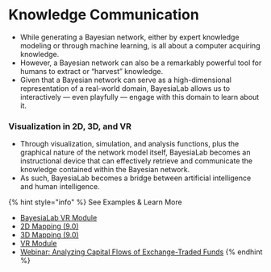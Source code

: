 # Knowledge Communication

* While generating a Bayesian network, either by expert knowledge modeling or through machine learning, is all about a computer acquiring knowledge.
* However, a Bayesian network can also be a remarkably powerful tool for humans to extract or “harvest” knowledge.
* Given that a Bayesian network can serve as a high-dimensional representation of a real-world domain, BayesiaLab allows us to interactively — even playfully — engage with this domain to learn about it.

### Visualization in 2D, 3D, and VR&#x20;

* Through visualization, simulation, and analysis functions, plus the graphical nature of the network model itself, BayesiaLab becomes an instructional device that can effectively retrieve and communicate the knowledge contained within the Bayesian network.
* As such, BayesiaLab becomes a bridge between artificial intelligence and human intelligence.

{% hint style="info" %}
See Examples & Learn More

* [BayesiaLab VR Module](https://www.bayesia.com/articles/bayesialab-knowledge-hub/analysis-visual-overall-mapping-vr-mapping)
* [2D Mapping (9.0)](https://www.bayesia.com/articles/bayesialab-knowledge-hub/43450695)
* [3D Mapping (9.0)](https://www.bayesia.com/articles/bayesialab-knowledge-hub/49054038)
* [VR Module](https://www.bayesia.com/articles/bayesialab-knowledge-hub/analysis-visual-overall-mapping-vr-mapping)
* [Webinar: Analyzing Capital Flows of Exchange-Traded Funds](https://www.bayesia.com/articles/bayesialab-knowledge-hub/analyzing-capital-flows)
{% endhint %}
